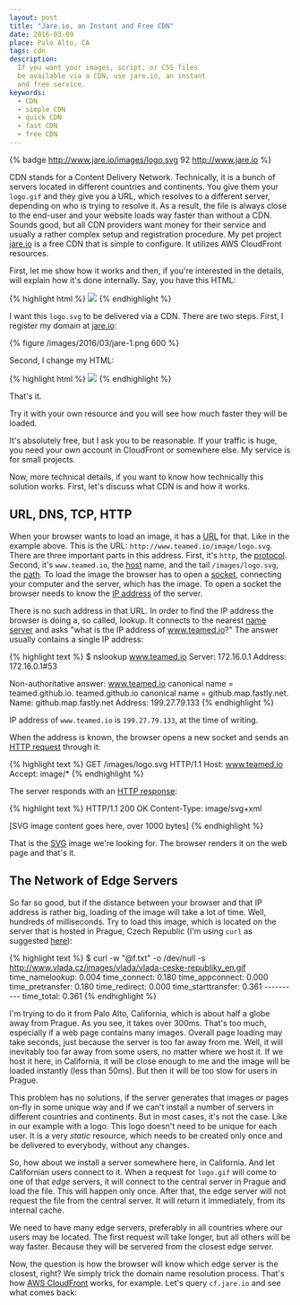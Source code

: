 ```yaml
---
layout: post
title: "Jare.io, an Instant and Free CDN"
date: 2016-03-09
place: Palo Alto, CA
tags: cdn
description:
  If you want your images, script, or CSS files
  be available via a CDN, use jare.io, an instant
  and free service.
keywords:
  - CDN
  - simple CDN
  - quick CDN
  - fast CDN
  - free CDN
---
```


{% badge http://www.jare.io/images/logo.svg 92 http://www.jare.io %}

CDN stands for a Content Delivery Network. Technically, it is a bunch
of servers located in different countries and continents. You give them
your `logo.gif` and they give you a URL, which resolves to a different
server, depending on who is trying to resolve it. As a result, the
file is always close to the end-user and your website loads way faster
than without a CDN. Sounds good, but all CDN providers want money
for their service and usually a rather complex setup and registration
procedure. My pet project [jare.io](http://www.jare.io) is a free
CDN that is simple to configure. It utilizes AWS CloudFront resources.

<!--more-->

First, let me show how it works and then, if you're interested in
the details, will explain how it's done internally. Say, you have
this HTML:

{% highlight html %}
<img src="http://www.teamed.io/image/logo.svg"/>
{% endhighlight %}

I want this `logo.svg` to be delivered via a CDN. There are two steps.
First, I register my domain at [jare.io](http://www.jare.io):

{% figure /images/2016/03/jare-1.png 600 %}

Second, I change my HTML:

{% highlight html %}
<img src="http://cf.jare.io/?u=http://www.teamed.io/images/logo.svg"/>
{% endhighlight %}

That's it.

Try it with your own resource and you will see how
much faster they will be loaded.

It's absolutely free, but I ask you to be reasonable. If your traffic
is huge, you need your own account in CloudFront or somewhere else. My
service is for small projects.

Now, more technical details, if you want to know how technically
this solution works. First, let's discuss what CDN is and how it works.

## URL, DNS, TCP, HTTP

When your browser wants to load an image, it has a [URL](https://en.wikipedia.org/wiki/Uniform_Resource_Locator)
for that. Like in the example above. This is the URL: `http://www.teamed.io/image/logo.svg`.
There are three important parts in this address. First, it's `http`, the
[protocol](https://en.wikipedia.org/wiki/Communications_protocol).
Second, it's `www.teamed.io`, the [host](https://en.wikipedia.org/wiki/Host_%28network%29) name,
and the tail `/images/logo.svg`, the
[path](https://en.wikipedia.org/wiki/Uniform_Resource_Identifier#Syntax).
To load the image the browser has to open a
[socket](https://en.wikipedia.org/wiki/Network_socket),
connecting your computer and the server, which has the image. To open a
socket the browser needs to know the
[IP address](https://en.wikipedia.org/wiki/IP_address) of the server.

There is no such address in that URL. In order to find the IP address
the browser is doing a, so called, lookup. It connects to the
nearest [name server](https://en.wikipedia.org/wiki/Name_server)
and asks "what is the IP address of www.teamed.io?"
The answer usually contains a single IP address:

{% highlight text %}
$ nslookup www.teamed.io
Server:   172.16.0.1
Address:  172.16.0.1#53

Non-authoritative answer:
www.teamed.io canonical name = teamed.github.io.
teamed.github.io  canonical name = github.map.fastly.net.
Name: github.map.fastly.net
Address: 199.27.79.133
{% endhighlight %}

IP address of `www.teamed.io` is `199.27.79.133`, at the time of writing.

When the address is known, the browser opens a new socket and sends
an [HTTP request](https://en.wikipedia.org/wiki/Hypertext_Transfer_Protocol#Request_message)
through it:

{% highlight text %}
GET /images/logo.svg HTTP/1.1
Host: www.teamed.io
Accept: image/*
{% endhighlight %}

The server responds with an
[HTTP response](https://en.wikipedia.org/wiki/Hypertext_Transfer_Protocol#Response_message):

{% highlight text %}
HTTP/1.1 200 OK
Content-Type: image/svg+xml

[SVG image content goes here, over 1000 bytes]
{% endhighlight %}

That is the [SVG](https://en.wikipedia.org/wiki/Scalable_Vector_Graphics)
image we're looking for. The browser renders it on the web page
and that's it.

## The Network of Edge Servers

So far so good, but if the distance between your browser and that IP address
is rather big, loading of the image will take a lot of time. Well, hundreds
of milliseconds. Try to load this image, which is located on the server
that is hosted in Prague, Czech Republic (I'm using `curl` as suggested
[here](https://josephscott.org/archives/2011/10/timing-details-with-curl/)):

{% highlight text %}
$ curl -w "@f.txt" -o /dev/null -s \
  http://www.vlada.cz/images/vlada/vlada-ceske-republiky_en.gif
    time_namelookup:  0.004
       time_connect:  0.180
    time_appconnect:  0.000
   time_pretransfer:  0.180
      time_redirect:  0.000
 time_starttransfer:  0.361
                    ----------
         time_total:  0.361
{% endhighlight %}

I'm trying to do it from Palo Alto, California, which is about half a globe
away from Prague. As you see, it takes over 300ms. That's too much, especially
if a web page contains many images. Overall page loading may take seconds,
just because the server is too far away from me. Well, it will inevitably
too far away from some users, no matter where we host it. If we host it here,
in California, it will be close enough to me and the image will be loaded
instantly (less than 50ms). But then it will be too slow for users in Prague.

This problem has no solutions, if the server generates that images or pages
on-fly in some unique way and if we can't install a number of servers
in different countries and continents. But in most cases, it's not the case.
Like in our example with a logo. This logo doesn't need to be unique for
each user. It is a very _static_ resource, which needs to be created only once
and be delivered to everybody, without any changes.

So, how about we install a server somewhere here, in California. And let
Californian users connect to it. When a request for `logo.gif` will come
to one of that _edge_ servers, it will connect to the central server
in Prague and load the file. This will happen only once. After that, the
edge server will not request the file
from the central server. It will return it immediately, from its internal cache.

We need to have many edge servers, preferably in all countries where
our users may be located. The first request will take longer, but all others
will be way faster. Because they will be servered from the closest edge server.

Now, the question is how the browser will know which edge server is the closest, right?
We simply trick the domain name resolution process.
That's how [AWS CloudFront](https://aws.amazon.com/cloudfront/) works, for example.
Let's query `cf.jare.io` and see what comes back:

